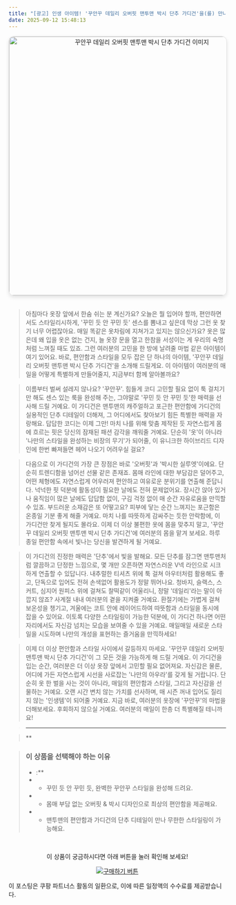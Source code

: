 ```yaml
---
title: "[광고] 인생 아이템! '꾸안꾸 데일리 오버핏 맨투맨 박시 단추 가디건'을(를) 만나보세요."
date: 2025-09-12 15:48:13
---
```


<div align="center">
    <a href="https://link.coupang.com/re/AFFSDP?lptag=AF8916626&pageKey=7651643335&itemId=20360851676&vendorItemId=88729025926&traceid=V0-153-6679206c0da3bb5b&requestid=20250913004750649027125378&token=31850C%7CMIXED" target="_blank">
        <img src="https://ads-partners.coupang.com/image1/MIBZk7magqk4ge7PMBczFwOBzzVlCuGm3XNGgf2Tyla7HYtl8jFQsmG2TcEtPDtQE-aehEVUTgc27QGb4rC5bXlUQ9m1PvHKiqGM3s9mxCcdkNIg-lzrbr3OalnS36hHEuWVB8dwPcU-16l0sVImJj8Galn35a9gKKxEcF_PCQeAX4I85UsAPEBRHNxt5n7kvGJK6akIYizi7Uqu_U5YECydQt0G-nHhmoMtTJNlv0htxyqDpn1AIA5_Q_ObJrlIq5c17Zu8s_W4s2UtV2q1opTcuU0m6UjqKBlACkPn2il4eCfRlA==" alt="꾸안꾸 데일리 오버핏 맨투맨 박시 단추 가디건 이미지" width="600" style="max-width: 100%; height: auto; border-radius: 12px; border: 1px solid #e0e0e0; box-shadow: 0 4px 8px rgba(0,0,0,0.1);">
    </a>
</div>
<br>

> 아침마다 옷장 앞에서 한숨 쉬는 분 계신가요? 오늘은 뭘 입어야 할까, 편안하면서도 스타일리시하게, '꾸민 듯 안 꾸민 듯' 센스를 뽐내고 싶은데 막상 그런 옷 찾기 너무 어렵잖아요. 매일 똑같은 옷차림에 지쳐가고 있지는 않으신가요? 옷은 많은데 왜 입을 옷은 없는 건지, 늘 옷장 문을 열고 한참을 서성이는 게 우리의 숙명처럼 느껴질 때도 있죠. 그런 여러분의 고민을 한 방에 날려줄 마법 같은 아이템이 여기 있어요. 바로, 편안함과 스타일을 모두 잡은 단 하나의 아이템, '꾸안꾸 데일리 오버핏 맨투맨 박시 단추 가디건'을 소개해 드릴게요. 이 아이템이 여러분의 매일을 어떻게 특별하게 만들어줄지, 지금부터 함께 알아볼까요?

> 이름부터 벌써 설레지 않나요? '꾸안꾸'. 힘들게 코디 고민할 필요 없이 툭 걸치기만 해도 센스 있는 룩을 완성해 주는, 그야말로 '꾸민 듯 안 꾸민 듯'한 매력을 선사해 드릴 거예요. 이 가디건은 맨투맨의 캐주얼하고 포근한 편안함에 가디건의 실용적인 단추 디테일이 더해져, 그 어디에서도 찾아보기 힘든 특별한 매력을 자랑해요. 답답한 코디는 이제 그만! 마치 나를 위해 맞춤 제작된 듯 자연스럽게 몸에 흐르는 핏은 당신의 잠재된 패션 감각을 깨워줄 거예요. 단순히 '옷'이 아니라 '나만의 스타일을 완성하는 비장의 무기'가 되어줄, 이 유니크한 하이브리드 디자인에 한번 빠져들면 헤어 나오기 어려우실 걸요?

> 다음으로 이 가디건의 가장 큰 장점은 바로 '오버핏'과 '박시한 실루엣'이에요. 단순히 트렌디함을 넘어선 선물 같은 존재죠. 몸매 라인에 대한 부담감은 덜어주고, 어떤 체형에도 자연스럽게 어우러져 편안하고 여유로운 분위기를 연출해 준답니다. 넉넉한 핏 덕분에 활동성이 필요한 날에도 전혀 문제없어요. 장시간 앉아 있거나 움직임이 많은 날에도 답답함 없이, 구김 걱정 없이 매 순간 자유로움을 만끽할 수 있죠. 부드러운 소재감은 또 어떻고요? 피부에 닿는 순간 느껴지는 포근함은 온종일 기분 좋게 해줄 거예요. 마치 나를 따뜻하게 감싸주는 듯한 안락함에, 이 가디건만 찾게 될지도 몰라요. 이제 더 이상 불편한 옷에 몸을 맞추지 말고, '꾸안꾸 데일리 오버핏 맨투맨 박시 단추 가디건'에 여러분의 몸을 맡겨 보세요. 하루 종일 편안함 속에서 빛나는 당신을 발견하게 될 거예요.

> 이 가디건의 진정한 매력은 '단추'에서 빛을 발해요. 모든 단추를 잠그면 맨투맨처럼 깔끔하고 단정한 느낌으로, 몇 개만 오픈하면 자연스러운 V넥 라인으로 시크하게 연출할 수 있답니다. 내추럴한 티셔츠 위에 툭 걸쳐 아우터처럼 활용해도 좋고, 단독으로 입어도 전혀 손색없어 활용도가 정말 뛰어나요. 청바지, 슬랙스, 스커트, 심지어 원피스 위에 걸쳐도 찰떡같이 어울리니, 정말 '데일리'라는 말이 아깝지 않죠? 사계절 내내 여러분의 곁을 지켜줄 거예요. 환절기에는 가볍게 걸쳐 보온성을 챙기고, 겨울에는 코트 안에 레이어드하여 따뜻함과 스타일을 동시에 잡을 수 있어요. 이토록 다양한 스타일링이 가능한 덕분에, 이 가디건 하나면 어떤 자리에서도 자신감 넘치는 모습을 보여줄 수 있을 거예요. 매일매일 새로운 스타일을 시도하며 나만의 개성을 표현하는 즐거움을 만끽하세요!

> 이제 더 이상 편안함과 스타일 사이에서 갈등하지 마세요. '꾸안꾸 데일리 오버핏 맨투맨 박시 단추 가디건'이 그 모든 것을 가능하게 해 드릴 거예요. 이 가디건을 입는 순간, 여러분은 더 이상 옷장 앞에서 고민할 필요 없어져요. 자신감은 물론, 어디에 가든 자연스럽게 시선을 사로잡는 '나만의 아우라'를 갖게 될 거랍니다. 단순히 옷 한 벌을 사는 것이 아니라, 매일의 편안함과 스타일, 그리고 자신감을 선물하는 거예요. 오랜 시간 변치 않는 가치를 선사하며, 매 시즌 꺼내 입어도 질리지 않는 '인생템'이 되어줄 거예요. 지금 바로, 여러분의 옷장에 '꾸안꾸'의 마법을 더해보세요. 후회하지 않으실 거예요. 여러분의 매일이 한층 더 특별해질 테니까요!

> ---

> **


> ### 이 상품을 선택해야 하는 이유
> - :**
> - *   꾸민 듯 안 꾸민 듯, 완벽한 꾸안꾸 스타일을 완성해 드려요.
> - *   몸매 부담 없는 오버핏 & 박시 디자인으로 최상의 편안함을 제공해요.
> - *   맨투맨의 편안함과 가디건의 단추 디테일이 만나 무한한 스타일링이 가능해요.


<br>

<div align="center">
  <p>이 상품이 궁금하시다면 아래 버튼을 눌러 확인해 보세요!</p>
  <a href="https://link.coupang.com/re/AFFSDP?lptag=AF8916626&pageKey=7651643335&itemId=20360851676&vendorItemId=88729025926&traceid=V0-153-6679206c0da3bb5b&requestid=20250913004750649027125378&token=31850C%7CMIXED" target="_blank">
    <img src="https://img.shields.io/badge/지금 바로 구매하기-FF5722?style=for-the-badge&logo=coupa&logoColor=white" alt="구매하기 버튼">
  </a>
</div>

이 포스팅은 쿠팡 파트너스 활동의 일환으로, 이에 따른 일정액의 수수료를 제공받습니다.
